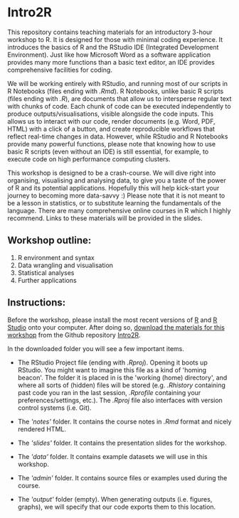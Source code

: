 # Intro2R

This repository contains teaching materials for an introductory 3-hour workshop to R. It is designed for those with minimal coding experience. It introduces the basics of R and the RStudio IDE (Integrated Development Environment). Just like how Microsoft Word as a software application provides many more functions than a basic text editor, an IDE provides comprehensive facilities for coding.

We will be working entirely with RStudio, and running most of our scripts in R Notebooks (files ending with _.Rmd_). R Notebooks, unlike basic R scripts (files ending with _.R_), are documents that allow us to intersperse regular text with chunks of code. Each chunk of code can be executed independently to produce outputs/visualisations, visible alongside the code inputs. This allows us to interact with our code, render documents (e.g. Word, PDF, HTML) with a click of a button, and create reproducible workflows that reflect real-time changes in data. However, while RStudio and R Notebooks provide many powerful functions, please note that knowing how to use basic R scripts (even without an IDE) is still essential, for example, to execute code on high performance computing clusters.

This workshop is designed to be a crash-course. We will dive right into organising, visualising and analysing data, to give you a taste of the power of R and its potential applications. Hopefully this will help kick-start your journey to becoming more data-savvy :) Please note that it is not meant to be a lesson in statistics, or to substitute learning the fundamentals of the language. There are many comprehensive online courses in R which I highly recommend. Links to these materials will be provided in the slides.

## Workshop outline:

1. R environment and syntax
2. Data wrangling and visualisation
3. Statistical analyses
4. Further applications


## Instructions:

Before the workshop, please install the most recent versions of [R](https://cran.r-project.org) and [R Studio](https://www.rstudio.com/products/rstudio/download/#download) onto your computer. After doing so, [download the materials for this workshop](https://github.com/xp-song/Intro2R/archive/master.zip) from the Github repository [Intro2R](https://github.com/xp-song/Intro2R). 



In the downloaded folder you will see a few important items. 

* The RStudio Project file (ending with _.Rproj_). Opening it boots up RStudio. You might want to imagine this file as a kind of 'homing beacon'. The folder it is placed in is the 'working (home) directory', and where all sorts of (hidden) files will be stored (e.g. _.Rhistory_ containing past code you ran in the last session, _.Rprofile_ containing your preferences/settings, etc.). The _.Rproj_ file also interfaces with version control systems (i.e. Git).


* The _'notes'_ folder. It contains the course notes in _.Rmd_ format and nicely rendered HTML.

* The _'slides'_ folder. It contains the presentation slides for the workshop.

* The _'data'_ folder. It contains example datasets we will use in this workshop.

* The _'admin'_ folder. It contains source files or examples used during the course.

* The _'output'_ folder (empty). When generating outputs (i.e. figures, graphs), we will specify that our code exports them to this location.
